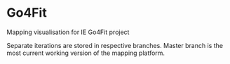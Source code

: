 # Go4Fit
Mapping visualisation for IE Go4Fit project

Separate iterations are stored in respective branches. Master branch is the most current working version of the mapping platform.
